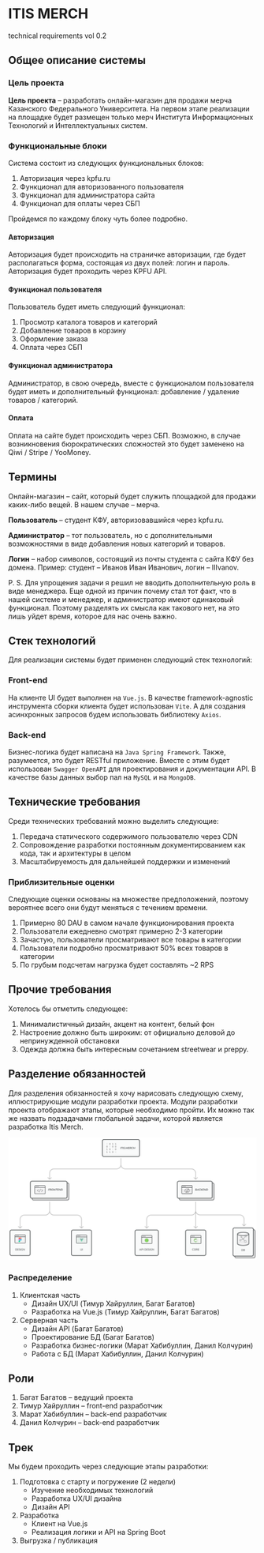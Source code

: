 # **ITIS MERCH**
technical requirements vol 0.2

## **Общее описание системы**

### **Цель проекта**
**Цель проекта** – разработать онлайн-магазин для продажи мерча Казанского Федерального Университета. На первом этапе реализации на площадке будет размещен только мерч Института Информационных Технологий и Интеллектуальных систем.

### **Функциональные блоки**
Система состоит из следующих функциональных блоков:
1. Авторизация через kpfu.ru
2. Функционал для авторизованного пользователя
3. Функционал для администратора сайта
4. Функционал для оплаты через СБП

Пройдемся по каждому блоку чуть более подробно.

#### **Авторизация**
Авторизация будет происходить на страничке авторизации, где будет располагаться форма, состоящая из двух полей: логин и пароль. Авторизация будет проходить через KPFU API.

#### **Функционал пользователя**
Пользователь будет иметь следующий функционал:
1. Просмотр каталога товаров и категорий
2. Добавление товаров в корзину
3. Оформление заказа
4. Оплата через СБП

#### **Функционал администратора**
Администратор, в свою очередь, вместе с функционалом пользователя будет иметь и дополнительный функционал: добавление / удаление товаров / категорий.

#### **Оплата**
Оплата на сайте будет происходить через СБП. Возможно, в случае возникновения бюрократических сложностей это будет заменено на Qiwi / Stripe / YooMoney.

## **Термины**
Онлайн-магазин – сайт, который будет служить
площадкой для продажи каких-либо вещей. В нашем случае – мерча.

**Пользователь** – студент КФУ, авторизовавшийся через kpfu.ru.

**Администратор** – тот пользователь, но с дополнительными возможностями в виде добавления новых категорий и товаров.

**Логин** – набор символов, состоящий из почты студента с сайта КФУ без домена. Пример: студент – Иванов Иван Иванович, логин – IIIvanov.

P. S. Для упрощения задачи я решил не вводить дополнительную роль в виде менеджера. Еще одной из причин почему стал тот факт, что в нашей системе и менеджер, и администратор имеют одинаковый функционал. Поэтому разделять их смысла как такового нет, на это лишь уйдет время, которое для нас очень важно.

## **Стек технологий**
Для реализации системы будет применен следующий стек технологий:
### **Front-end**
На клиенте UI будет выполнен на `Vue.js`. В
качестве framework-agnostic инструмента сборки клиента будет использован `Vite`. А для создания асинхронных запросов будем использовать библиотеку `Axios`.

### **Back-end**
Бизнес-логика будет написана на `Java Spring Framework`. Также, разумеется, это будет RESTful приложение. Вместе с этим будет использован `Swagger OpenAPI` для проектирования и документации API.
В качестве базы данных выбор пал на `MySQL` и на `MongoDB`.

## **Технические требования**
Среди технических требований можно выделить следующие:
1. Передача статического содержимого пользователю через CDN
2. Сопровождение разработки постоянным документированием как кода, так и архитектуры в целом
3. Масштабируемость для дальнейшей поддержки и изменений

### **Приблизительные оценки**
Следующие оценки основаны на множестве предположений, поэтому вероятнее всего они будут меняться с течением времени.
1. Примерно 80 DAU в самом начале функционирования проекта
2. Пользователи ежедневно смотрят примерно 2-3 категории
3. Зачастую, пользователи просматривают все товары в категории
4. Пользователи подробно просматривают 50% всех товаров в категории
5. По грубым подсчетам нагрузка будет составлять ~2 RPS

## **Прочие требования**
Хотелось бы отметить следующее:
1. Минималистичный дизайн, акцент на контент,
белый фон
2. Настроение должно быть широким: от
официально деловой до непринужденной
обстановки
3. Одежда должна быть интересным сочетанием
    streetwear и preppy.

## **Разделение обязанностей**
Для разделения обязанностей я хочу нарисовать следующую схему, иллюстрирующие модули разработки проекта.
Модули разработки проекта отображают этапы, которые необходимо пройти. Их можно так же назвать подзадачами глобальной задачи, которой является разработка Itis Merch.

![](development-modules.png)

### **Распределение**
1. Клиентская часть
    * Дизайн UX/UI (Тимур Хайруллин, Багат
Багатов)
    * Разработка на Vue.js (Тимур Хайруллин,
         Багат Багатов)
2. Серверная часть
    * Дизайн API (Багат Багатов)
    * Проектирование БД (Багат Багатов)
    * Разработка бизнес-логики (Марат
Хабибуллин, Данил Колчурин)
    * Работа с БД (Марат Хабибуллин, Данил
 Колчурин)

## **Роли**
1. Багат Багатов – ведущий проекта
2. Тимур Хайруллин – front-end разработчик
3. Марат Хабибуллин – back-end разработчик
4. Данил Колчурин – back-end разработчик

## **Трек**
Мы будем проходить через следующие этапы разработки:
1. Подготовка с старту и погружение (2 недели)
    * Изучение необходимых технологий
    * Разработка UX/UI дизайна
    * Дизайн API
2. Разработка
    * Клиент на Vue.js
    * Реализация логики и API на Spring Boot
3. Выгрузка / публикация